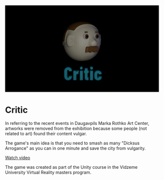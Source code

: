 ![This is an image](https://github.com/mpopovs/Critic/blob/main/hero.png?raw=true)
<h1> Critic </h1>
<p>
In referring to the recent events in Daugavpils Marka Rothko Art Center, artworks were removed from the exhibition because some people (not related to art) found their content vulgar.
</p>
<p>
The game's main idea is that you need to smash as many "Dicksus Arrogance"   as you can in one minute and save the city from vulgarity.
</p>

<a href="https://streamable.com/ny7kse">Watch video</a>

<p> The game was created as part of the Unity course in the Vidzeme University Virtual Reality masters program. </p>
